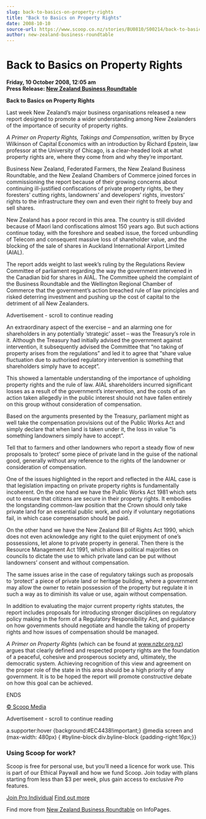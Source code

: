 ```yaml
---
slug: back-to-basics-on-property-rights
title: "Back to Basics on Property Rights"
date: 2008-10-10
source-url: https://www.scoop.co.nz/stories/BU0810/S00214/back-to-basics-on-property-rights.htm
author: new-zealand-business-roundtable
---
```

Back to Basics on Property Rights
=================================

**Friday, 10 October 2008, 12:05 am**  
**Press Release: [New Zealand Business Roundtable](https://info.scoop.co.nz/New_Zealand_Business_Roundtable)**

**Back to Basics on Property Rights**

Last week New Zealand’s major business organisations released a new report designed to promote a wider understanding among New Zealanders of the importance of security of property rights.

_A Primer on Property Rights, Takings and Compensation_, written by Bryce Wilkinson of Capital Economics with an introduction by Richard Epstein, law professor at the University of Chicago, is a clear-headed look at what property rights are, where they come from and why they’re important.

Business New Zealand, Federated Farmers, the New Zealand Business Roundtable, and the New Zealand Chambers of Commerce joined forces in commissioning the report because of their growing concerns about continuing ill-justified confiscations of private property rights, be they foresters’ cutting rights, landowners’ and developers’ rights, investors’ rights to the infrastructure they own and even their right to freely buy and sell shares.

New Zealand has a poor record in this area. The country is still divided because of Maori land confiscations almost 150 years ago. But such actions continue today, with the foreshore and seabed issue, the forced unbundling of Telecom and consequent massive loss of shareholder value, and the blocking of the sale of shares in Auckland International Airport Limited (AIAL).

The report adds weight to last week’s ruling by the Regulations Review Committee of parliament regarding the way the government intervened in the Canadian bid for shares in AIAL. The Committee upheld the complaint of the Business Roundtable and the Wellington Regional Chamber of Commerce that the government’s action breached rule of law principles and risked deterring investment and pushing up the cost of capital to the detriment of all New Zealanders.

Advertisement - scroll to continue reading





An extraordinary aspect of the exercise – and an alarming one for shareholders in any potentially ‘strategic’ asset – was the Treasury’s role in it. Although the Treasury had initially advised the government against intervention, it subsequently advised the Committee that “no taking of property arises from the regulations” and led it to agree that “share value fluctuation due to authorised regulatory intervention is something that shareholders simply have to accept”.

This showed a lamentable understanding of the importance of upholding property rights and the rule of law. AIAL shareholders incurred significant losses as a result of the government’s intervention, and the costs of an action taken allegedly in the public interest should not have fallen entirely on this group without consideration of compensation.

Based on the arguments presented by the Treasury, parliament might as well take the compensation provisions out of the Public Works Act and simply declare that when land is taken under it, the loss in value “is something landowners simply have to accept”.

Tell that to farmers and other landowners who report a steady flow of new proposals to ‘protect’ some piece of private land in the guise of the national good, generally without any reference to the rights of the landowner or consideration of compensation.

One of the issues highlighted in the report and reflected in the AIAL case is that legislation impacting on private property rights is fundamentally incoherent. On the one hand we have the Public Works Act 1981 which sets out to ensure that citizens are secure in their property rights. It embodies the longstanding common-law position that the Crown should only take private land for an essential public work, and only if voluntary negotiations fail, in which case compensation should be paid.

On the other hand we have the New Zealand Bill of Rights Act 1990, which does not even acknowledge any right to the quiet enjoyment of one’s possessions, let alone to private property in general. Then there is the Resource Management Act 1991, which allows political majorities on councils to dictate the use to which private land can be put without landowners’ consent and without compensation.

The same issues arise in the case of regulatory takings such as proposals to ‘protect’ a piece of private land or heritage building, where a government may allow the owner to retain possession of the property but regulate it in such a way as to diminish its value or use, again without compensation.

In addition to evaluating the major current property rights statutes, the report includes proposals for introducing stronger disciplines on regulatory policy making in the form of a Regulatory Responsibility Act, and guidance on how governments should negotiate and handle the taking of property rights and how issues of compensation should be managed.

_A Primer on Property Rights_ (which can be found at www.nzbr.org.nz) argues that clearly defined and respected property rights are the foundation of a peaceful, cohesive and prosperous society and, ultimately, the democratic system. Achieving recognition of this view and agreement on the proper role of the state in this area should be a high priority of any government. It is to be hoped the report will promote constructive debate on how this goal can be achieved.

  
ENDS

[© Scoop Media](http://www.scoop.co.nz/about/terms.html)  

Advertisement - scroll to continue reading



a.supporter:hover {background:#EC4438!important;} @media screen and (max-width: 480px) { #byline-block div.byline-block {padding-right:16px;}}

### Using Scoop for work?

Scoop is free for personal use, but you’ll need a licence for work use. This is part of our Ethical Paywall and how we fund Scoop. Join today with plans starting from less than $3 per week, plus gain access to exclusive _Pro_ features.  
  
[Join Pro Individual](https://pro.scoop.co.nz/Individual/?from=ProIn24) [Find out more](https://pro.scoop.co.nz/using-scoop-for-work/?from=ProIn24)

Find more from [New Zealand Business Roundtable](https://info.scoop.co.nz/New_Zealand_Business_Roundtable) on InfoPages.